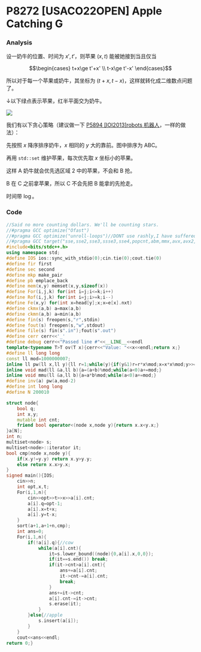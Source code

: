 # P8272 [USACO22OPEN] Apple Catching G

### Analysis

设一奶牛的位置、时间为 $x',t'$，则苹果 $(x,t)$ 能被她接到当且仅当

$$\begin{cases}
t+x\ge t'+x'
\\
t-x\ge t'-x'
\end{cases}$$

所以对于每一个苹果或奶牛，其坐标为 $(t+x,t-x)$，这样就转化成二维数点问题了。

↓以下绿点表示苹果，红半平面交为奶牛。

![](https://cdn.luogu.com.cn/upload/image_hosting/b4zf2ysw.png)

我们有以下贪心策略（建议做一下 [P5894 [IOI2013]robots 机器人](https://www.luogu.com.cn/problem/P5894)，一样的做法）：

先按照 $x$ 降序排序奶牛，$x$ 相同的 $y$ 大的靠前。图中排序为 ABC。

再用 `std::set` 维护苹果，每次优先取 $x$ 坐标小的苹果。

这样 A 奶牛就会优先选区域 2 中的苹果，不会和 B 抢。

B 在 C 之前拿苹果，所以 C 不会先把 B 能拿的先抢走。

时间带 $\log$。

### Code

```cpp
//Said no more counting dollars. We'll be counting stars.
//#pragma GCC optimize("Ofast")
//#pragma GCC optimize("unroll-loops")//DONT use rashly,I have suffered
//#pragma GCC target("sse,sse2,sse3,ssse3,sse4,popcnt,abm,mmx,avx,avx2,tune=native")//DONT use rashly,I have suffered
#include<bits/stdc++.h>
using namespace std;
#define IOS ios::sync_with_stdio(0);cin.tie(0);cout.tie(0)
#define fir first
#define sec second
#define mkp make_pair
#define pb emplace_back
#define mem(x,y) memset(x,y,sizeof(x))
#define For(i,j,k) for(int i=j;i<=k;i++)
#define Rof(i,j,k) for(int i=j;i>=k;i--)
#define Fe(x,y) for(int x=head[y];x;x=e[x].nxt)
#define ckmx(a,b) a=max(a,b)
#define ckmn(a,b) a=min(a,b)
#define fin(s) freopen(s,"r",stdin)
#define fout(s) freopen(s,"w",stdout)
#define file(s) fin(s".in");fout(s".out")
#define cerr cerr<<'_'
#define debug cerr<<"Passed line #"<<__LINE__<<endl
template<typename T>T ov(T x){cerr<<"Value: "<<x<<endl;return x;}
#define ll long long
const ll mod=1000000007;
inline ll pw(ll x,ll y){ll r=1;while(y){if(y&1)r=r*x%mod;x=x*x%mod;y>>=1;}return r;}
inline void mad(ll &a,ll b){a=(a+b)%mod;while(a<0)a+=mod;}
inline void mmu(ll &a,ll b){a=a*b%mod;while(a<0)a+=mod;}
#define inv(a) pw(a,mod-2)
#define int long long
#define N 200010

struct node{
	bool q;
	int x,y;
	mutable int cnt;
	friend bool operator<(node x,node y){return x.x<y.x;}
}a[N];
int n;
multiset<node> s;
multiset<node>::iterator it;
bool cmp(node x,node y){
	if(x.y!=y.y) return x.y>y.y;
	else return x.x>y.x;
}
signed main(){IOS;
	cin>>n;
	int opt,x,t;
	For(i,1,n){
		cin>>opt>>t>>x>>a[i].cnt;
		a[i].q=opt-1;
		a[i].x=t+x;
		a[i].y=t-x;
	}
	sort(a+1,a+1+n,cmp);
	int ans=0;
	For(i,1,n){
		if(!a[i].q){//cow
			while(a[i].cnt){
				it=s.lower_bound((node){0,a[i].x,0,0});
				if(it==s.end()) break;
				if(it->cnt>a[i].cnt){
					ans+=a[i].cnt;
					it->cnt-=a[i].cnt;
					break;
				}
				ans+=it->cnt;
				a[i].cnt-=it->cnt;
				s.erase(it);
			}
		}else{//apple
			s.insert(a[i]);
		}
	}
	cout<<ans<<endl;
return 0;}
```


